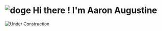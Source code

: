 # ![doge](https://slackmojis.com/emojis/3643-cool-doge/download) Hi there ! I'm Aaron Augustine

<img src = "https://www.google.com/url?sa=i&url=https%3A%2F%2Fgiphy.com%2Fexplore%2Funder-construction&psig=AOvVaw166rdMTj_x8S3d6xE_-VW7&ust=1722525339226000&source=images&cd=vfe&opi=89978449&ved=0CBAQjRxqFwoTCLCr5orJ0YcDFQAAAAAdAAAAABAJ" alt="Under Construction" />